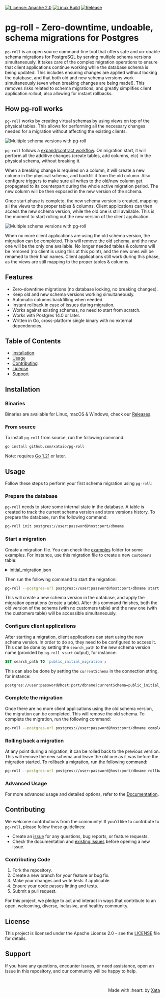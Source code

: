 [![License: Apache 2.0](https://img.shields.io/badge/License-Apache_2.0-green)](https://github.com/xataio/pg-roll/blob/main/LICENSE)
[![Linux Build](https://github.com/xataio/pg-roll/actions/workflows/build.yml/badge.svg)](https://github.com/xataio/pg-roll/actions?query=branch%3Amain)
[![Release](https://img.shields.io/github/release/xataio/pg-roll.svg?label=Release)](https://github.com/xataio/pg-roll/releases)

# pg-roll - Zero-downtime, undoable, schema migrations for Postgres

`pg-roll` is an open source command-line tool that offers safe and un-doable schema migrations for PostgreSQL by serving multiple schema versions simultaneously. It takes care of the complex migration operations to ensure that client applications continue working while the database schema is being updated. This includes ensuring changes are applied without locking the database, and that both old and new schema versions work simultaneously (even when breaking changes are being made!). This removes risks related to schema migrations, and greatly simplifies client application rollout, also allowing for instant rollbacks.

## How pg-roll works

`pg-roll` works by creating virtual schemas by using views on top of the physical tables. This allows for performing all the necessary changes needed for a migration without affecting the existing clients.

![Multiple schema versions with pg-roll](docs/img/migration-flow.svg)


`pg-roll` follows a [expand/contract workflow](https://openpracticelibrary.com/practice/expand-and-contract-pattern/). On migration start, it will perform all the additive changes (create tables, add columns, etc) in the physical schema, without breaking it.

When a breaking change is required on a column, it will create a new column in the physical schema, and backfill it from the old column. Also configure triggers to make sure all writes to the old/new column get propagated to its counterpart during the whole active migration period. The new column will be then exposed in the new version of the schema.

Once start phase is complete, the new schema version is created, mapping all the views to the proper tables & columns. Client applications can then access the new schema version, while the old one is still available. This is the moment to start rolling out the new version of the client application.

![Multiple schema versions with pg-roll](docs/img/migration-schemas.svg)

When no more client applications are using the old schema version, the migration can be completed. This will remove the old schema, and the new one will be the only one available. No longer needed tables & columns will be removed (no client is using this at this point), and the new ones will be renamed to their final names. Client applications still work during this phase, as the views are still mapping to the proper tables & columns.

## Features

- Zero-downtime migrations (no database locking, no breaking changes).
- Keep old and new schema versions working simultaneously.
- Automatic columns backfilling when needed.
- Instant rollback in case of issues during migration.
- Works against existing schemas, no need to start from scratch.
- Works with Postgres 14.0 or later.
- Written in Go, cross-platform single binary with no external dependencies.

## Table of Contents

- [Installation](#installation)
- [Usage](#usage)
- [Contributing](#contributing)
- [License](#license)
- [Support](#support)

## Installation

### Binaries

Binaries are available for Linux, macOS & Windows, check our [Releases](releases).

### From source

To install `pg-roll` from source, run the following command:

```sh
go install github.com/xataio/pg-roll
```

Note: requires [Go 1.21](https://golang.org/doc/install) or later.

## Usage

Follow these steps to perform your first schema migration using `pg-roll`:

### Prepare the database

`pg-roll` needs to store some internal state in the database. A table is created to track the current schema version and store versions history. To prepare the database, run the following command:

```sh
pg-roll init postgres://user:password@host:port/dbname
```

### Start a migration

Create a migration file. You can check the [examples](examples) folder for some examples. For instance, use this migration file to create a new `customers` table:

<details>
  <summary>initial_migration.json</summary>

```json
{
  "name": "initial_migration",
  "operations": [
    {
      "create_table": {
        "name": "customers",
        "columns": [
          {
            "name": "id",
            "type": "integer",
            "pk": true
          },
          {
            "name": "name",
            "type": "varchar(255)",
            "unique": true
          },
          {
            "name": "bio",
            "type": "text",
            "nullable": true
          }
        ]
      }
    }
  ]
}
```
</details>

Then run the following command to start the migration:

```sh
pg-roll --postgres-url postgres://user:password@host:port/dbname start initial_migration.json
```

This will create a new schema version in the database, and apply the migration operations (create a table). After this command finishes, both the old version of the schema (with no customers table) and the new one (with the customers table) will be accessible simultaneously.

### Configure client applications

After starting a migration, client applications can start using the new schema version. In order to do so, they need to be configured to access it. This can be done by setting the `search_path` to the new schema version name (provided by `pg-roll start` output), for instance:

```sql
SET search_path TO 'public_initial_migration';
```

This can also be done by setting the `currentSchema` in the connection string, for instance:

```sh
postgres://user:password@host:port/dbname?currentSchema=public_initial_migration
```

### Complete the migration

Once there are no more client applications using the old schema version, the migration can be completed. This will remove the old schema. To complete the migration, run the following command:

```sh
pg-roll --postgres-url postgres://user:password@host:port/dbname complete
```

### Rolling back a migration

At any point during a migration, it can be rolled back to the previous version. This will remove the new schema and leave the old one as it was before the migration started. To rollback a migration, run the following command:

```sh
pg-roll --postgres-url postgres://user:password@host:port/dbname rollback
```

### Advanced Usage

For more advanced usage and detailed options, refer to the [Documentation](docs).

## Contributing

We welcome contributions from the community! If you'd like to contribute to `pg-roll`, please follow these guidelines:

* Create an [issue](https://github.com/xataio/pg-roll/issues) for any questions, bug reports, or feature requests.
* Check the documentation and [existing issues](https://github.com/xataio/pg-roll/issues) before opening a new issue.

### Contributing Code

1. Fork the repository.
2. Create a new branch for your feature or bug fix.
3. Make your changes and write tests if applicable.
4. Ensure your code passes linting and tests.
5. Submit a pull request.

For this project, we pledge to act and interact in ways that contribute to an open, welcoming, diverse, inclusive, and healthy community.

## License

This project is licensed under the Apache License 2.0 - see the [LICENSE](LICENSE) file for details.

## Support

If you have any questions, encounter issues, or need assistance, open an issue in this repository, and our community will be happy to help.


<br>
<p align="right">Made with :heart: by <a href="https://xata.io">Xata</a></p>
